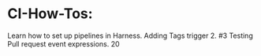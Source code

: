 # CI-How-Tos: 
Learn how to set up pipelines in Harness.
Adding Tags trigger 2. #3
Testing Pull request event expressions. 20

